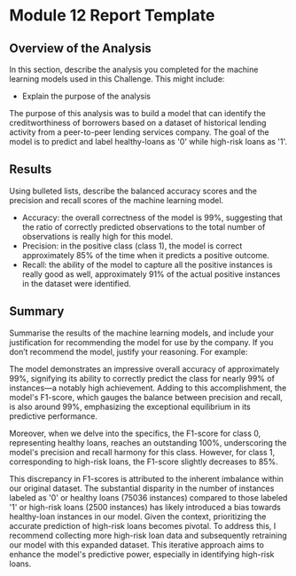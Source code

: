 # Module 12 Report Template

## Overview of the Analysis

In this section, describe the analysis you completed for the machine learning models used in this Challenge. This might include:

* Explain the purpose of the analysis

The purpose of this analysis was to build a model that can identify the creditworthiness of borrowers based on  a dataset of historical lending activity from a peer-to-peer lending services company. The goal of the model is to predict and label healthy-loans as '0' while high-risk loans as '1'.

## Results

Using bulleted lists, describe the balanced accuracy scores and the precision and recall scores of the machine learning model.

* Accuracy: the overall correctness of the model is 99%, suggesting that the ratio of correctly predicted observations to the total number of observations is really high for this model. 
* Precision: in the positive class (class 1), the model is correct approximately 85% of the time when it predicts a positive outcome. 
* Recall: the ability of the model to capture all the positive instances is really good as well, approximately 91% of the actual positive instances in the dataset were identified. 

## Summary

Summarise the results of the machine learning models, and include your justification for recommending the model for use by the company. If you don’t recommend the model, justify your reasoning. For example:

The model demonstrates an impressive overall accuracy of approximately 99%, signifying its ability to correctly predict the class for nearly 99% of instances—a notably high achievement. Adding to this accomplishment, the model's F1-score, which gauges the balance between precision and recall, is also around 99%, emphasizing the exceptional equilibrium in its predictive performance.

Moreover, when we delve into the specifics, the F1-score for class 0, representing healthy loans, reaches an outstanding 100%, underscoring the model's precision and recall harmony for this class. However, for class 1, corresponding to high-risk loans, the F1-score slightly decreases to 85%.

This discrepancy in F1-scores is attributed to the inherent imbalance within our original dataset. The substantial disparity in the number of instances labeled as '0' or healthy loans (75036 instances) compared to those labeled '1' or high-risk loans (2500 instances) has likely introduced a bias towards healthy-loan instances in our model. Given the context, prioritizing the accurate prediction of high-risk loans becomes pivotal. To address this, I recommend collecting more high-risk loan data and subsequently retraining our model with this expanded dataset. This iterative approach aims to enhance the model's predictive power, especially in identifying high-risk loans.

